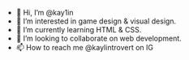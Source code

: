 - 👋 Hi, I’m @kay1in
- 👀 I’m interested in game design & visual design.
- 🌱 I’m currently learning HTML & CSS.
- 💞️ I’m looking to collaborate on web development.
- 📫 How to reach me @kaylintrovert on IG

<!---
kay1in/kay1in is a ✨ special ✨ repository because its `README.md` (this file) appears on your GitHub profile.
You can click the Preview link to take a look at your changes.
--->
